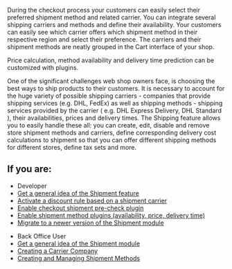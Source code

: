 During the checkout process your customers can easily select their preferred shipment method and related carrier. You can integrate several shipping carriers and methods and define their availability. Your customers can easily see which carrier offers which shipment method in their respective region and select their preference. The carriers and their shipment methods are neatly grouped in the Cart interface of your shop.

Price calculation, method availability and delivery time prediction can be customized with plugins.

One of the significant challenges web shop owners face, is choosing the best ways to ship products to their customers. It is necessary to account for the huge variety of possible shipping carriers - companies that provide shipping services (e.g. DHL, FedEx) as well as shipping methods - shipping services provided by the carrier ( e.g. DHL Express Delivery, DHL Standard ), their availabilities, prices and delivery times. The Shipping feature allows you to easily handle these all: you can create, edit, disable and remove store shipment methods and carriers, define corresponding delivery cost calculations to shipment so that you can offer different shipping methods for different stores, define tax sets and more.

## If you are:

<div class="mr-container">
    <div class="mr-list-container">
        <!-- col1 -->
        <div class="mr-col">
            <ul class="mr-list mr-list-green">
                <li class="mr-title">Developer</li>
                <li><a href="https://documentation.spryker.com/v3/docs/shipment-overview" class="mr-link">Get a general idea of the Shipment feature</a></li>
                <li><a href="https://documentation.spryker.com/v1/docs/shipment-module-overview" class="mr-link">Activate a discount rule based on a shipment carrier</a></li>
                <li><a href="https://documentation.spryker.com/v1/docs/shipment-module-overview#checkout-shipment-pre-check-plugin" class="mr-link">Enable checkout shipment pre-check plugin</a></li>
                <li><a href="https://documentation.spryker.com/v3/docs/shipment-method-plugins" class="mr-link">Enable shipment method plugins (availability, price, delivery time)</a></li>
                <li><a href="https://documentation.spryker.com/v3/docs/mg-shipment" class="mr-link">Migrate to a newer version of the Shipment module</a></li>
              <!--  <li><a href="https://documentation.spryker.com/v4/docs/db-schema-shipment#shipment-schema" class="mr-link">Learn the Shipment database schema</a></li> -->
               </ul>
        </div>
        <!-- col2 -->
        <div class="mr-col">
            <ul class="mr-list mr-list-blue">
                <li class="mr-title"> Back Office User</li>
               <li><a href="https://documentation.spryker.com/v4/docs/shipment-module-overview" class="mr-link">Get a general idea of the Shipment module</a></li>
                <li><a href="https://documentation.spryker.com/v3/docs/creating-a-carrier-company" class="mr-link">Creating a Carrier Company</a></li>
                <li><a href="https://documentation.spryker.com/v3/docs/creating-and-managing-shipment-methods" class="mr-link">Creating and Managing Shipment Methods</a></li>
            </ul>
        </div>
    </div>
</div>